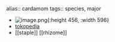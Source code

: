 alias:: cardamom
tags:: species, major

- ![image.png](https://peach-geographical-bat-397.mypinata.cloud/ipfs/QmZBQWS2SMyehVvwKsKNDhD6yPxfv3RbpdugUdn4YhmpUN){:height 456, :width 596}
- [tokopedia](https://www.tokopedia.com/hilalstore9/terbaru-bibit-biji-kapulaga-india-kapolaga-hijau-cardamom-terlaris?extParam=whid%3D15161872)
- [[staple]] [[rhizome]]